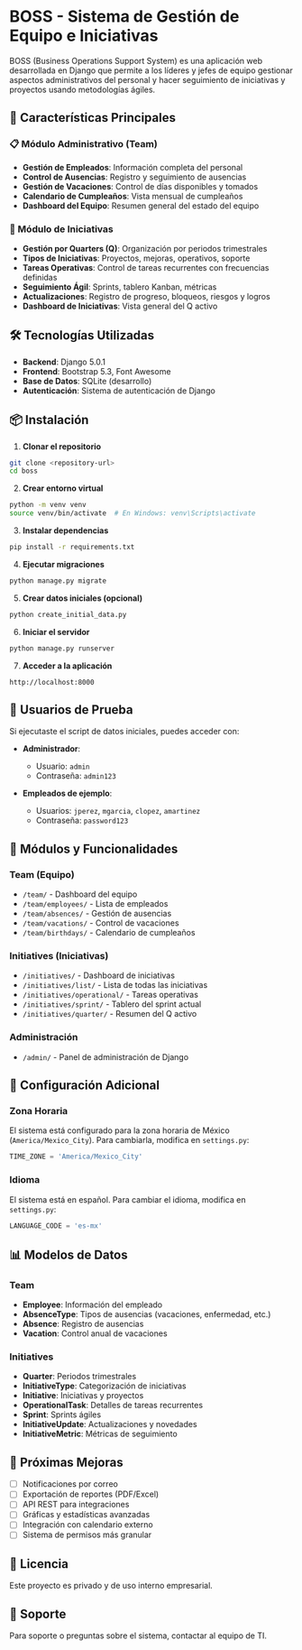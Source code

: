 # BOSS - Sistema de Gestión de Equipo e Iniciativas

BOSS (Business Operations Support System) es una aplicación web desarrollada en Django que permite a los líderes y jefes de equipo gestionar aspectos administrativos del personal y hacer seguimiento de iniciativas y proyectos usando metodologías ágiles.

## 🚀 Características Principales

### 📋 Módulo Administrativo (Team)
- **Gestión de Empleados**: Información completa del personal
- **Control de Ausencias**: Registro y seguimiento de ausencias
- **Gestión de Vacaciones**: Control de días disponibles y tomados
- **Calendario de Cumpleaños**: Vista mensual de cumpleaños
- **Dashboard del Equipo**: Resumen general del estado del equipo

### 🎯 Módulo de Iniciativas
- **Gestión por Quarters (Q)**: Organización por periodos trimestrales
- **Tipos de Iniciativas**: Proyectos, mejoras, operativos, soporte
- **Tareas Operativas**: Control de tareas recurrentes con frecuencias definidas
- **Seguimiento Ágil**: Sprints, tablero Kanban, métricas
- **Actualizaciones**: Registro de progreso, bloqueos, riesgos y logros
- **Dashboard de Iniciativas**: Vista general del Q activo

## 🛠️ Tecnologías Utilizadas

- **Backend**: Django 5.0.1
- **Frontend**: Bootstrap 5.3, Font Awesome
- **Base de Datos**: SQLite (desarrollo)
- **Autenticación**: Sistema de autenticación de Django

## 📦 Instalación

1. **Clonar el repositorio**
```bash
git clone <repository-url>
cd boss
```

2. **Crear entorno virtual**
```bash
python -m venv venv
source venv/bin/activate  # En Windows: venv\Scripts\activate
```

3. **Instalar dependencias**
```bash
pip install -r requirements.txt
```

4. **Ejecutar migraciones**
```bash
python manage.py migrate
```

5. **Crear datos iniciales (opcional)**
```bash
python create_initial_data.py
```

6. **Iniciar el servidor**
```bash
python manage.py runserver
```

7. **Acceder a la aplicación**
```
http://localhost:8000
```

## 👤 Usuarios de Prueba

Si ejecutaste el script de datos iniciales, puedes acceder con:

- **Administrador**: 
  - Usuario: `admin`
  - Contraseña: `admin123`

- **Empleados de ejemplo**:
  - Usuarios: `jperez`, `mgarcia`, `clopez`, `amartinez`
  - Contraseña: `password123`

## 📱 Módulos y Funcionalidades

### Team (Equipo)
- `/team/` - Dashboard del equipo
- `/team/employees/` - Lista de empleados
- `/team/absences/` - Gestión de ausencias
- `/team/vacations/` - Control de vacaciones
- `/team/birthdays/` - Calendario de cumpleaños

### Initiatives (Iniciativas)
- `/initiatives/` - Dashboard de iniciativas
- `/initiatives/list/` - Lista de todas las iniciativas
- `/initiatives/operational/` - Tareas operativas
- `/initiatives/sprint/` - Tablero del sprint actual
- `/initiatives/quarter/` - Resumen del Q activo

### Administración
- `/admin/` - Panel de administración de Django

## 🔧 Configuración Adicional

### Zona Horaria
El sistema está configurado para la zona horaria de México (`America/Mexico_City`). Para cambiarla, modifica en `settings.py`:
```python
TIME_ZONE = 'America/Mexico_City'
```

### Idioma
El sistema está en español. Para cambiar el idioma, modifica en `settings.py`:
```python
LANGUAGE_CODE = 'es-mx'
```

## 📊 Modelos de Datos

### Team
- **Employee**: Información del empleado
- **AbsenceType**: Tipos de ausencias (vacaciones, enfermedad, etc.)
- **Absence**: Registro de ausencias
- **Vacation**: Control anual de vacaciones

### Initiatives
- **Quarter**: Periodos trimestrales
- **InitiativeType**: Categorización de iniciativas
- **Initiative**: Iniciativas y proyectos
- **OperationalTask**: Detalles de tareas recurrentes
- **Sprint**: Sprints ágiles
- **InitiativeUpdate**: Actualizaciones y novedades
- **InitiativeMetric**: Métricas de seguimiento

## 🚧 Próximas Mejoras

- [ ] Notificaciones por correo
- [ ] Exportación de reportes (PDF/Excel)
- [ ] API REST para integraciones
- [ ] Gráficas y estadísticas avanzadas
- [ ] Integración con calendario externo
- [ ] Sistema de permisos más granular

## 📝 Licencia

Este proyecto es privado y de uso interno empresarial.

## 👥 Soporte

Para soporte o preguntas sobre el sistema, contactar al equipo de TI.